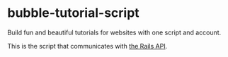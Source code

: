 # bubble-tutorial-script
Build fun and beautiful tutorials for websites with one script and account.

This is the script that communicates with [the Rails API](https://github.com/stevenpslade/bubble-tutorial-api).
